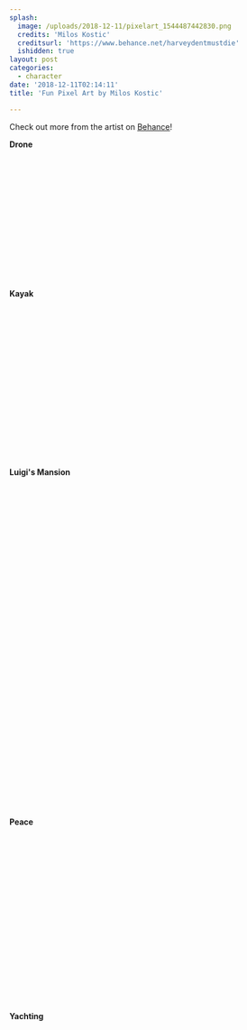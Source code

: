 ```yaml
---
splash:
  image: /uploads/2018-12-11/pixelart_1544487442830.png
  credits: 'Milos Kostic'
  creditsurl: 'https://www.behance.net/harveydentmustdie'
  ishidden: true
layout: post
categories:
  - character
date: '2018-12-11T02:14:11'
title: 'Fun Pixel Art by Milos Kostic'

---
```

<p>Check out more from the artist on <a href="https://www.behance.net/harveydentmustdie" target="_blank">Behance</a>!</p><p><strong>Drone</strong></p><figure contenteditable="false"><img src="data:image/svg+xml;utf8,&lt;svg xmlns=&quot;http://www.w3.org/2000/svg&quot; xmlns:xlink=&quot;http://www.w3.org/1999/xlink&quot; width=&quot;352&quot; height=&quot;220&quot;&gt;&lt;/svg&gt;" width="352" height="220" data-src="/uploads/2018-12-11/pixelart_1544487362660.png"></figure><p><strong>Kayak</strong></p><figure contenteditable="false"><img src="data:image/svg+xml;utf8,&lt;svg xmlns=&quot;http://www.w3.org/2000/svg&quot; xmlns:xlink=&quot;http://www.w3.org/1999/xlink&quot; width=&quot;492&quot; height=&quot;272&quot;&gt;&lt;/svg&gt;" width="492" height="272" data-src="/uploads/2018-12-11/pixelart_1544487391522.png"></figure><p><strong>Luigi's Mansion</strong></p><figure contenteditable="false"><img src="data:image/svg+xml;utf8,&lt;svg xmlns=&quot;http://www.w3.org/2000/svg&quot; xmlns:xlink=&quot;http://www.w3.org/1999/xlink&quot; width=&quot;340&quot; height=&quot;576&quot;&gt;&lt;/svg&gt;" width="340" height="576" data-src="/uploads/2018-12-11/pixelart_1544487417506.png"></figure><p><strong>Peace</strong></p><figure contenteditable="false"><img src="data:image/svg+xml;utf8,&lt;svg xmlns=&quot;http://www.w3.org/2000/svg&quot; xmlns:xlink=&quot;http://www.w3.org/1999/xlink&quot; width=&quot;300&quot; height=&quot;300&quot;&gt;&lt;/svg&gt;" width="300" height="300" data-src="/uploads/2018-12-11/pixelart_1544487438189.png"></figure><p><strong>Yachting</strong></p><figure contenteditable="false"><img src="data:image/svg+xml;utf8,&lt;svg xmlns=&quot;http://www.w3.org/2000/svg&quot; xmlns:xlink=&quot;http://www.w3.org/1999/xlink&quot; width=&quot;416&quot; height=&quot;272&quot;&gt;&lt;/svg&gt;" width="416" height="272" data-src="/uploads/2018-12-11/pixelart_1544487479102.png"></figure>